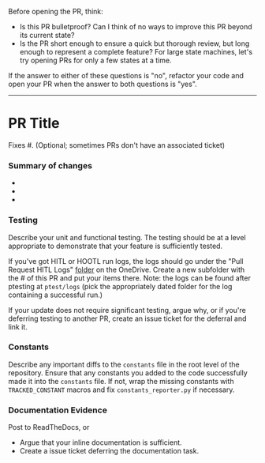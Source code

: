 Before opening the PR, think: 
- Is this PR bulletproof? Can I think of no ways to improve this PR beyond its current state?
- Is the PR short enough to ensure a quick but thorough review, but long enough to represent a complete feature? For large state machines, let's try opening PRs for only a few states at a time.

If the answer to either of these questions is "no", refactor your code and open your PR when the answer to both questions is "yes".

--------------------------

# PR Title

Fixes #. (Optional; sometimes PRs don't have an associated ticket)

### Summary of changes
- 
- 
- 

### Testing
Describe your unit and functional testing. The testing should be at a level appropriate to demonstrate that your feature is sufficiently tested.

If you've got HITL or HOOTL run logs, the logs should go under the "Pull Request HITL Logs" [folder](https://cornellprod-my.sharepoint.com/personal/saa243_cornell_edu/_layouts/15/onedrive.aspx?id=%2Fpersonal%2Fsaa243%5Fcornell%5Fedu%2FDocuments%2FOAAN%20Team%20Folder%2FSubsystems%2FSoftware%2FPull%20Request%20HITL%20Testing%20Logs) on the OneDrive. Create a new subfolder with the # of this PR and put your items there. Note: the logs can be found after ptesting at `ptest/logs` (pick the appropriately dated folder for the log containing a successful run.)

If your update does not require significant testing, argue why, or if you're deferring testing to another PR, create an issue ticket for the deferral and link it.

### Constants
Describe any important diffs to the `constants` file in the root level of the repository. Ensure that any constants you added to the code successfully made it into the `constants` file. If not, wrap the missing constants with `TRACKED_CONSTANT` macros and fix `constants_reporter.py` if necessary.


### Documentation Evidence
Post to ReadTheDocs, or
- Argue that your inline documentation is sufficient.
- Create a issue ticket deferring the documentation task.
